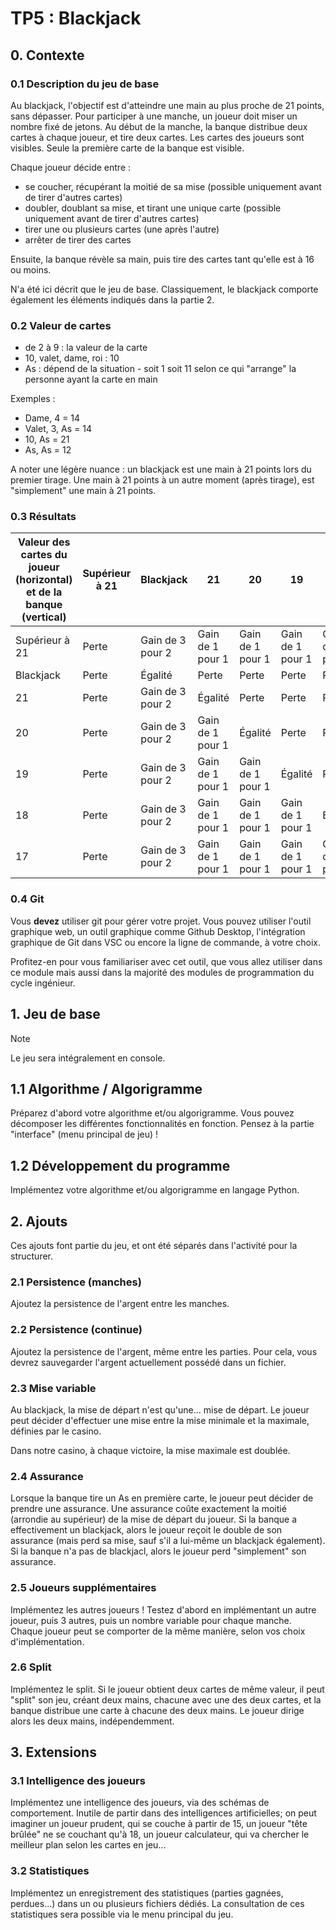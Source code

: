 # TP5 : Blackjack

## 0. Contexte

### 0.1 Description du jeu de base

Au blackjack, l'objectif est d'atteindre une main au plus proche de 21 points, sans dépasser.
Pour participer à une manche, un joueur doit miser un nombre fixé de jetons.
Au début de la manche, la banque distribue deux cartes à chaque joueur, et tire deux cartes.
Les cartes des joueurs sont visibles. Seule la première carte de la banque est visible.

Chaque joueur décide entre :
- se coucher, récupérant la moitié de sa mise (possible uniquement avant de tirer d'autres cartes)
- doubler, doublant sa mise, et tirant une unique carte (possible uniquement avant de tirer d'autres cartes)
- tirer une ou plusieurs cartes (une après l'autre)
- arrêter de tirer des cartes

Ensuite, la banque révèle sa main, puis tire des cartes tant qu'elle est à 16 ou moins.

N'a été ici décrit que le jeu de base. Classiquement, le blackjack comporte également les éléments indiqués dans la partie 2.


### 0.2 Valeur de cartes

- de 2 à 9 : la valeur de la carte
- 10, valet, dame, roi : 10
- As : dépend de la situation - soit 1 soit 11 selon ce qui "arrange" la personne ayant la carte en main

Exemples :
- Dame, 4 = 14
- Valet, 3, As = 14
- 10, As = 21
- As, As = 12

A noter une légère nuance : un blackjack est une main à 21 points lors du premier tirage.
Une main à 21 points à un autre moment (après tirage), est "simplement" une main à 21 points.


### 0.3 Résultats

| Valeur des cartes du joueur (horizontal) et de la banque (vertical) |	Supérieur à 21 | 	Blackjack |	21 |	20 |	19 |	18 |	17 |	Inférieur à 17 |
| --- | --- | --- | --- | --- | --- | --- | --- | --- |
| Supérieur à 21 |	Perte |	Gain de 3 pour 2 |	Gain de 1 pour 1 |	Gain de 1 pour 1 |	Gain de 1 pour 1 |	Gain de 1 pour 1 |	Gain de 1 pour 1 |	Gain de 1 pour 1 |
| Blackjack |	Perte |	Égalité |	Perte |	Perte |	Perte |	Perte |	Perte |	Perte |
| 21 |	Perte |	Gain de 3 pour 2 |	Égalité |	Perte |	Perte |	Perte |	Perte |	Perte |
| 20 |	Perte |	Gain de 3 pour 2 |	Gain de 1 pour 1 |	Égalité |	Perte |	Perte |	Perte |	Perte |
| 19 |	Perte |	Gain de 3 pour 2 |	Gain de 1 pour 1 |	Gain de 1 pour 1 |	Égalité |	Perte |	Perte |	Perte |
| 18 |	Perte |	Gain de 3 pour 2 |	Gain de 1 pour 1 |	Gain de 1 pour 1 |	Gain de 1 pour 1 |	Égalité |	Perte |	Perte |
| 17 |	Perte |	Gain de 3 pour 2 |	Gain de 1 pour 1 |	Gain de 1 pour 1 |	Gain de 1 pour 1 |	Gain de 1 pour 1 |	Égalité |	Perte  |

### 0.4 Git

Vous **devez** utiliser git pour gérer votre projet.
Vous pouvez utiliser l'outil graphique web,
un outil graphique comme Github Desktop,
l'intégration graphique de Git dans VSC ou encore la ligne de commande, à votre choix.

Profitez-en pour vous familiariser avec cet outil, que vous allez utiliser dans ce module mais aussi dans la majorité des modules de programmation du cycle ingénieur.


## 1. Jeu de base

> [!Note]
> Le jeu sera intégralement en console.


## 1.1 Algorithme / Algorigramme

Préparez d'abord votre algorithme et/ou algorigramme.
Vous pouvez décomposer les différentes fonctionnalités en fonction.
Pensez à la partie "interface" (menu principal de jeu) !


## 1.2 Développement du programme

Implémentez votre algorithme et/ou algorigramme en langage Python.


## 2. Ajouts

Ces ajouts font partie du jeu, et ont été séparés dans l'activité pour la structurer.

### 2.1 Persistence (manches)

Ajoutez la persistence de l'argent entre les manches.


### 2.2 Persistence (continue)

Ajoutez la persistence de l'argent, même entre les parties.
Pour cela, vous devrez sauvegarder l'argent actuellement possédé dans un fichier.


### 2.3 Mise variable

Au blackjack, la mise de départ n'est qu'une... mise de départ.
Le joueur peut décider d'effectuer une mise entre la mise minimale et la maximale, définies par le casino.

Dans notre casino, à chaque victoire, la mise maximale est doublée.


### 2.4 Assurance

Lorsque la banque tire un As en première carte, le joueur peut décider de prendre une assurance.
Une assurance coûte exactement la moitié (arrondie au supérieur) de la mise de départ du joueur.
Si la banque a effectivement un blackjack, alors le joueur reçoit le double de son assurance (mais perd sa mise, sauf s'il a lui-même un blackjack également).
Si la banque n'a pas de blackjacl, alors le joueur perd "simplement" son assurance.


### 2.5 Joueurs supplémentaires

Implémentez les autres joueurs !
Testez d'abord en implémentant un autre joueur, puis 3 autres, puis un nombre variable pour chaque manche.
Chaque joueur peut se comporter de la même manière, selon vos choix d'implémentation.


### 2.6 Split

Implémentez le split. Si le joueur obtient deux cartes de même valeur, il peut "split" son jeu,
créant deux mains, chacune avec une des deux cartes, et la banque distribue une carte à chacune des deux mains.
Le joueur dirige alors les deux mains, indépendemment.


## 3. Extensions 

### 3.1 Intelligence des joueurs

Implémentez une intelligence des joueurs, via des schémas de comportement.
Inutile de partir dans des intelligences artificielles;
on peut imaginer un joueur prudent, qui se couche à partir de 15,
un joueur "tête brûlée" ne se couchant qu'à 18,
un joueur calculateur, qui va chercher le meilleur plan selon les cartes en jeu...


### 3.2 Statistiques

Implémentez un enregistrement des statistiques (parties gagnées, perdues...) dans un ou plusieurs fichiers dédiés.
La consultation de ces statistiques sera possible via le menu principal du jeu.


